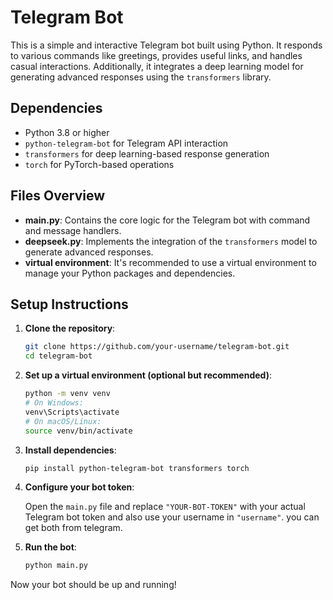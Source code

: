 # Telegram Bot

This is a simple and interactive Telegram bot built using Python. It responds to various commands like greetings, provides useful links, and handles casual interactions. Additionally, it integrates a deep learning model for generating advanced responses using the `transformers` library.

## Dependencies

- Python 3.8 or higher
- `python-telegram-bot` for Telegram API interaction
- `transformers` for deep learning-based response generation
- `torch` for PyTorch-based operations

## Files Overview

- **main.py**: Contains the core logic for the Telegram bot with command and message handlers.
- **deepseek.py**: Implements the integration of the `transformers` model to generate advanced responses.
- **virtual environment**: It's recommended to use a virtual environment to manage your Python packages and dependencies.

## Setup Instructions

1. **Clone the repository**:

   ```bash
   git clone https://github.com/your-username/telegram-bot.git
   cd telegram-bot
   ```

2. **Set up a virtual environment (optional but recommended)**:

   ```bash
   python -m venv venv
   # On Windows:
   venv\Scripts\activate
   # On macOS/Linux:
   source venv/bin/activate
   ```

3. **Install dependencies**:

   ```bash
   pip install python-telegram-bot transformers torch
   ```

4. **Configure your bot token**:

   Open the `main.py` file and replace `"YOUR-BOT-TOKEN"` with your actual Telegram bot token and also use your username in `"username"`. you can get both from telegram.

5. **Run the bot**:

   ```bash
   python main.py
   ```

Now your bot should be up and running!
